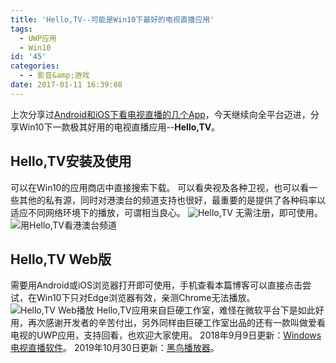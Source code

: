 ```yaml
---
title: 'Hello,TV--可能是Win10下最好的电视直播应用'
tags:
  - UWP应用
  - Win10
id: '45'
categories:
  - - 影音&amp;游戏
date: 2017-01-11 16:39:08
---
```


上次分享过[Android和iOS下看电视直播的几个App](https://www.jubuzz.com/geek/71.html)，今天继续向全平台迈进，分享Win10下一款极其好用的电视直播应用--**Hello,TV**。

## Hello,TV安装及使用

可以在Win10的应用商店中直接搜索下载。 可以看央视及各种卫视，也可以看一些其他的私有源，同时对港澳台的频道支持也很好，最重要的是提供了各种码率以适应不同网络环境下的播放，可谓相当良心。 ![Hello,TV](https://ooo.0o0.ooo/2017/01/11/5875edcde842d.png) 无需注册，即可使用。 ![用Hello,TV看港澳台频道](https://ooo.0o0.ooo/2017/01/11/5875edcdea407.png)

## Hello,TV Web版

需要用Android或iOS浏览器打开即可使用，手机查看本篇博客可以直接点击尝试，在Win10下只对Edge浏览器有效，亲测Chrome无法播放。 ![Hello,TV Web播放](https://ooo.0o0.ooo/2017/01/11/5875ee4f4d0b8.png) Hello,TV应用来自巨硬工作室，难怪在微软平台下是如此好用，再次感谢开发者的辛苦付出，另外同样由巨硬工作室出品的还有一款叫做爱看电视的UWP应用，支持回看，也欢迎大家使用。 2018年9月9日更新：[Windows 电视直播软件](https://www.jubuzz.com/share/1164.html)。 2019年10月30日更新：[黑鸟播放器](https://www.jubuzz.com/geek/1573.html)。